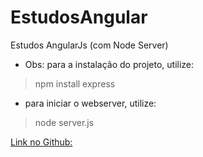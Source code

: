 # EstudosAngular
Estudos AngularJs (com Node Server)

* Obs: para a instalação do projeto, utilize:

> npm install express

* para iniciar o webserver, utilize:

> node server.js

[Link no Github:](https://github.com/gugahh/EstudosAngular.git) 
